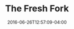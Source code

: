 ---
title: "The Fresh Fork"
slug: "fresh-fork"
date: "2016-06-26T12:57:09-04:00"
description: ""
draft: false
links: 
  - "https://thefreshforkonline.com"
tags:
  - "WordPress"
  - "WooCommerce"
  - "Composite Products"

---